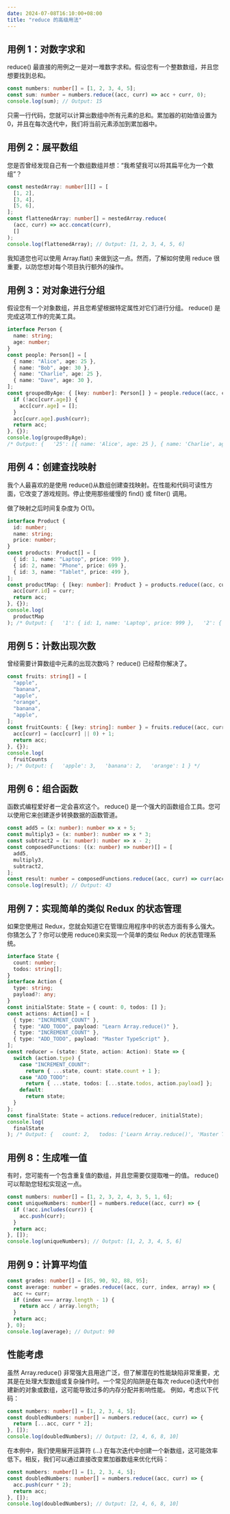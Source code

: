 ```yaml
---
date: 2024-07-08T16:10:00+08:00
title: "reduce 的高级用法"
---
```


## 用例 1：对数字求和

reduce() 最直接的用例之一是对一堆数字求和。假设您有一个整数数组，并且您想要找到总和。

```ts
const numbers: number[] = [1, 2, 3, 4, 5];
const sum: number = numbers.reduce((acc, curr) => acc + curr, 0);
console.log(sum); // Output: 15
```

只需一行代码，您就可以计算出数组中所有元素的总和。累加器的初始值设置为 0，并且在每次迭代中，我们将当前元素添加到累加器中。

## 用例 2：展平数组

您是否曾经发现自己有一个数组数组并想：“我希望我可以将其扁平化为一个数组”？

```ts
const nestedArray: number[][] = [
  [1, 2],
  [3, 4],
  [5, 6],
];
const flattenedArray: number[] = nestedArray.reduce(
  (acc, curr) => acc.concat(curr),
  []
);
console.log(flattenedArray); // Output: [1, 2, 3, 4, 5, 6]
```

我知道您也可以使用 Array.flat() 来做到这一点。然而，了解如何使用 reduce 很重要，以防您想对每个项目执行额外的操作。

## 用例 3：对对象进行分组

假设您有一个对象数组，并且您希望根据特定属性对它们进行分组。 reduce() 是完成这项工作的完美工具。

```ts
interface Person {
  name: string;
  age: number;
}
const people: Person[] = [
  { name: "Alice", age: 25 },
  { name: "Bob", age: 30 },
  { name: "Charlie", age: 25 },
  { name: "Dave", age: 30 },
];
const groupedByAge: { [key: number]: Person[] } = people.reduce((acc, curr) => {
  if (!acc[curr.age]) {
    acc[curr.age] = [];
  }
  acc[curr.age].push(curr);
  return acc;
}, {});
console.log(groupedByAge);
/* Output: {   '25': [{ name: 'Alice', age: 25 }, { name: 'Charlie', age: 25 }],   '30': [{ name: 'Bob', age: 30 }, { name: 'Dave', age: 30 }] } */
```

## 用例 4：创建查找映射

我个人最喜欢的是使用 reduce()从数组创建查找映射。在性能和代码可读性方面，它改变了游戏规则。停止使用那些缓慢的 find() 或 filter() 调用。

做了映射之后时间复杂度为 O(1)。

```ts
interface Product {
  id: number;
  name: string;
  price: number;
}
const products: Product[] = [
  { id: 1, name: "Laptop", price: 999 },
  { id: 2, name: "Phone", price: 699 },
  { id: 3, name: "Tablet", price: 499 },
];
const productMap: { [key: number]: Product } = products.reduce((acc, curr) => {
  acc[curr.id] = curr;
  return acc;
}, {});
console.log(
  productMap
); /* Output: {   '1': { id: 1, name: 'Laptop', price: 999 },   '2': { id: 2, name: 'Phone', price: 699 },   '3': { id: 3, name: 'Tablet', price: 499 } } */ // Accessing a product by ID const laptop: Product = productMap[1]; console.log(laptop); // Output: { id: 1, name: 'Laptop', price: 999 }
```

## 用例 5：计数出现次数

曾经需要计算数组中元素的出现次数吗？ reduce() 已经帮你解决了。

```ts
const fruits: string[] = [
  "apple",
  "banana",
  "apple",
  "orange",
  "banana",
  "apple",
];
const fruitCounts: { [key: string]: number } = fruits.reduce((acc, curr) => {
  acc[curr] = (acc[curr] || 0) + 1;
  return acc;
}, {});
console.log(
  fruitCounts
); /* Output: {   'apple': 3,   'banana': 2,   'orange': 1 } */
```

## 用例 6：组合函数

函数式编程爱好者一定会喜欢这个。 reduce() 是一个强大的函数组合工具。您可以使用它来创建逐步转换数据的函数管道。

```ts
const add5 = (x: number): number => x + 5;
const multiply3 = (x: number): number => x * 3;
const subtract2 = (x: number): number => x - 2;
const composedFunctions: ((x: number) => number)[] = [
  add5,
  multiply3,
  subtract2,
];
const result: number = composedFunctions.reduce((acc, curr) => curr(acc), 10);
console.log(result); // Output: 43
```

## 用例 7：实现简单的类似 Redux 的状态管理

如果您使用过 Redux，您就会知道它在管理应用程序中的状态方面有多么强大。你猜怎么了？你可以使用 reduce()来实现一个简单的类似 Redux 的状态管理系统。

```ts
interface State {
  count: number;
  todos: string[];
}
interface Action {
  type: string;
  payload?: any;
}
const initialState: State = { count: 0, todos: [] };
const actions: Action[] = [
  { type: "INCREMENT_COUNT" },
  { type: "ADD_TODO", payload: "Learn Array.reduce()" },
  { type: "INCREMENT_COUNT" },
  { type: "ADD_TODO", payload: "Master TypeScript" },
];
const reducer = (state: State, action: Action): State => {
  switch (action.type) {
    case "INCREMENT_COUNT":
      return { ...state, count: state.count + 1 };
    case "ADD_TODO":
      return { ...state, todos: [...state.todos, action.payload] };
    default:
      return state;
  }
};
const finalState: State = actions.reduce(reducer, initialState);
console.log(
  finalState
); /* Output: {   count: 2,   todos: ['Learn Array.reduce()', 'Master TypeScript'] } */
```

## 用例 8：生成唯一值

有时，您可能有一个包含重复值的数组，并且您需要仅提取唯一的值。 reduce() 可以帮助您轻松实现这一点。

```ts
const numbers: number[] = [1, 2, 3, 2, 4, 3, 5, 1, 6];
const uniqueNumbers: number[] = numbers.reduce((acc, curr) => {
  if (!acc.includes(curr)) {
    acc.push(curr);
  }
  return acc;
}, []);
console.log(uniqueNumbers); // Output: [1, 2, 3, 4, 5, 6]
```

## 用例 9：计算平均值

```ts
const grades: number[] = [85, 90, 92, 88, 95];
const average: number = grades.reduce((acc, curr, index, array) => {
  acc += curr;
  if (index === array.length - 1) {
    return acc / array.length;
  }
  return acc;
}, 0);
console.log(average); // Output: 90
```

## 性能考虑

虽然 Array.reduce() 非常强大且用途广泛，但了解潜在的性能缺陷非常重要，尤其是在处理大型数组或复杂操作时。一个常见的陷阱是在每次 reduce()迭代中创建新的对象或数组，这可能导致过多的内存分配并影响性能。 例如，考虑以下代码：

```ts
const numbers: number[] = [1, 2, 3, 4, 5];
const doubledNumbers: number[] = numbers.reduce((acc, curr) => {
  return [...acc, curr * 2];
}, []);
console.log(doubledNumbers); // Output: [2, 4, 6, 8, 10]
```

在本例中，我们使用展开运算符 (...) 在每次迭代中创建一个新数组，这可能效率低下。相反，我们可以通过直接改变累加器数组来优化代码：

```ts
const numbers: number[] = [1, 2, 3, 4, 5];
const doubledNumbers: number[] = numbers.reduce((acc, curr) => {
  acc.push(curr * 2);
  return acc;
}, []);
console.log(doubledNumbers); // Output: [2, 4, 6, 8, 10]
```

